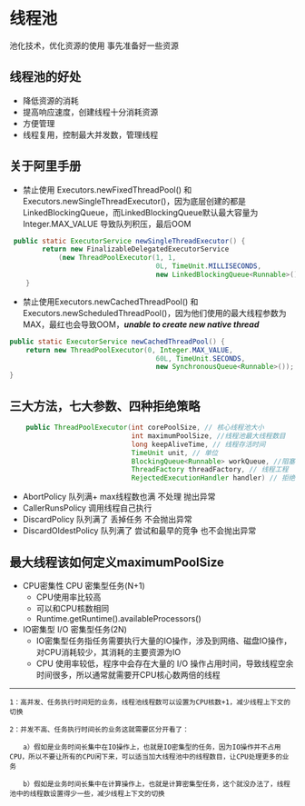 # 线程池

池化技术，优化资源的使用
事先准备好一些资源

## 线程池的好处
+ 降低资源的消耗
+ 提高响应速度，创建线程十分消耗资源
+ 方便管理
+ 线程复用，控制最大并发数，管理线程



## 关于阿里手册
+ 禁止使用 Executors.newFixedThreadPool() 和 Executors.newSingleThreadExecutor()，因为底层创建的都是LinkedBlockingQueue，而LinkedBlockingQueue默认最大容量为Integer.MAX_VALUE 导致队列积压，最后OOM

```java
 public static ExecutorService newSingleThreadExecutor() {
        return new FinalizableDelegatedExecutorService
            (new ThreadPoolExecutor(1, 1,
                                    0L, TimeUnit.MILLISECONDS,
                                    new LinkedBlockingQueue<Runnable>()));
    }
```

+ 禁止使用Executors.newCachedThreadPool() 和 Executors.newScheduledThreadPool()，因为他们使用的最大线程参数为MAX，最红也会导致OOM，***unable to create new native thread***
```java
public static ExecutorService newCachedThreadPool() {
    return new ThreadPoolExecutor(0, Integer.MAX_VALUE,
                                    60L, TimeUnit.SECONDS,
                                    new SynchronousQueue<Runnable>());
}
```


## 三大方法，七大参数、四种拒绝策略

```java
    public ThreadPoolExecutor(int corePoolSize, // 核心线程池大小
                              int maximumPoolSize, //线程池最大线程数目
                              long keepAliveTime, // 线程存活时间
                              TimeUnit unit, // 单位
                              BlockingQueue<Runnable> workQueue, //阻塞队列
                              ThreadFactory threadFactory, // 线程工程
                              RejectedExecutionHandler handler) // 拒绝策略
```

+ AbortPolicy 队列满+ max线程数也满 不处理 抛出异常
+ CallerRunsPolicy 调用线程自己执行
+ DiscardPolicy 队列满了 丢掉任务 不会抛出异常
+ DiscardOldestPolicy 队列满了 尝试和最早的竞争 也不会抛出异常

## 最大线程该如何定义maximumPoolSize
+ CPU密集性 CPU 密集型任务(N+1)
    + CPU使用率比较高
    + 可以和CPU核数相同 
    + Runtime.getRuntime().availableProcessors()
+ IO密集型  I/O 密集型任务(2N)
    + IO密集型任务指任务需要执行大量的IO操作，涉及到网络、磁盘IO操作，对CPU消耗较少，其消耗的主要资源为IO
    + CPU 使用率较低，程序中会存在大量的 I/O 操作占用时间，导致线程空余时间很多，所以通常就需要开CPU核心数两倍的线程

---
    1：高并发、任务执行时间短的业务，线程池线程数可以设置为CPU核数+1，减少线程上下文的切换

    2：并发不高、任务执行时间长的业务这就需要区分开看了：

    　　a）假如是业务时间长集中在IO操作上，也就是IO密集型的任务，因为IO操作并不占用CPU，所以不要让所有的CPU闲下来，可以适当加大线程池中的线程数目，让CPU处理更多的业务

    　　b）假如是业务时间长集中在计算操作上，也就是计算密集型任务，这个就没办法了，线程池中的线程数设置得少一些，减少线程上下文的切换

